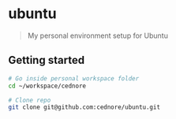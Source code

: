 # ubuntu

> My personal environment setup for Ubuntu

## Getting started

```sh
# Go inside personal workspace folder
cd ~/workspace/cednore

# Clone repo
git clone git@github.com:cednore/ubuntu.git
```

